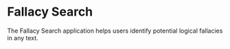 # Fallacy Search

The Fallacy Search application helps users identify potential logical fallacies in any text. 
